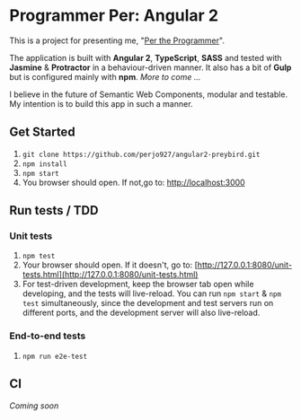 # Programmer Per: Angular 2 

This is a project for presenting me, "[Per the Programmer](http://www.programmerper.com)".

The application is built with __Angular 2__, __TypeScript__, __SASS__ and tested with __Jasmine__ & __Protractor__ 
in a behaviour-driven manner. It also has a bit of __Gulp__ but is configured mainly with __npm__.
 _More to come ..._

I believe in the future of Semantic Web Components, modular and testable. My intention is to build this app in 
such a manner.

## Get Started
1. `git clone https://github.com/perjo927/angular2-preybird.git`
2. `npm install`
3. `npm start`
4. You browser should open. If not,go to: [http://localhost:3000](http://localhost:3000)

## Run tests / TDD

### Unit tests

1. `npm test`
2. Your browser should open. If it doesn't, go to: [http://127.0.0.1:8080/unit-tests.html](http://127.0.0.1:8080/unit-tests.html)
3. For test-driven development, keep the browser tab open while developing, and the tests will live-reload. 
You can run  `npm start` & `npm test` simultaneously, since the development and test servers run on different ports, and the development
server will also live-reload.

### End-to-end tests
1. `npm run e2e-test`

## CI
_Coming soon_